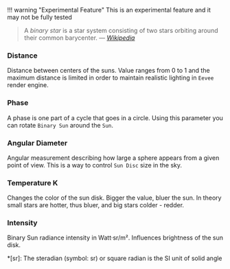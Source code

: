 !!! warning "Experimental Feature"
    This is an experimental feature and it may not be fully tested

> A _binary star_ is a star system consisting of two stars orbiting around their common barycenter.
> — <cite>[Wikipedia][1]</cite>


### Distance

Distance between centers of the suns. Value ranges from 0 to 1 and the maximum distance is limited in order to maintain
realistic lighting in `Eevee` render engine. 

### Phase

A phase is one part of a cycle that goes in a circle. Using this parameter you can rotate `Binary Sun` around the `Sun`.

### Angular Diameter

Angular measurement describing how large a sphere appears from a given point of view. This is a way to control `Sun Disc`
size in the sky.

<!-- When increased it changes the sun lamp Angle value and makes shadows more soft. -->

### Temperature K

Changes the color of the sun disk. Bigger the value, bluer the sun. In theory small stars are hotter, thus bluer,
and big stars colder - redder.

### Intensity

Binary Sun radiance intensity in Watt·sr/m². Influences brightness of the sun disk.

[1]: https://en.wikipedia.org/wiki/Binary_star
*[sr]: The steradian (symbol: sr) or square radian is the SI unit of solid angle
